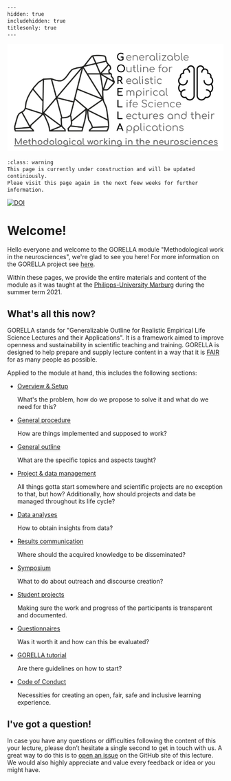 
```{toctree}
---
hidden: true
includehidden: true
titlesonly: true
---
```

![gorella logo](static/gorella_logo_mwn.png)

```{admonition} About the content of this Jupyter Book
:class: warning
This page is currently under construction and will be updated continiously.
Pleae visit this page again in the next feew weeks for further information.
```
[![DOI](https://zenodo.org/badge/DOI/10.5281/zenodo.4279400.svg)](https://doi.org/10.5281/zenodo.4279400)

# Welcome!

Hello everyone and welcome to the GORELLA module "Methodological work in the neurosciences", we're glad to see you here!
For more information on the GORELLA project see
[here](https://g0rella.github.io/gorella_overview/).

Within these pages, we provide the entire materials and content of the module as it was taught at the [Philipps-University Marburg]()
during the summer term 2021.

## What's all this now?

GORELLA stands for "Generalizable Outline for Realistic Empirical Life
Science Lectures and their Applications". It is a framework aimed to
improve openness and sustainability in scientific teaching and training.
GORELLA is designed to help prepare and supply lecture content
in a way that it is [FAIR](https://en.wikipedia.org/wiki/FAIR_data) for as
many people as possible.

Applied to the module at hand, this includes the following sections:

* [Overview & Setup](https://g0rella.github.io/gorella_mwn/overview.html)

   What's the problem, how do we propose to solve it and what do we need for this?

* [General procedure](https://g0rella.github.io/gorella_mwn/procedure.html)

   How are things implemented and supposed to work?

* [General outline](https://g0rella.github.io/gorella_mwn/outline.html)

   What are the specific topics and aspects taught?

* [Project & data management](https://g0rella.github.io/gorella_mwn/project_management.html)

   All things gotta start somewhere and scientific projects are no exception to
   that, but how? Additionally, how should projects and data be managed throughout its life cycle?

* [Data analyses](https://g0rella.github.io/gorella_mwn/data_analyses.html)

   How to obtain insights from data?

* [Results communication](https://g0rella.github.io/gorella_mwn/results_communication.html)

   Where should the acquired knowledge to be disseminated?

* [Symposium](https://g0rella.github.io/gorella_mwn/symposium.html)

   What to do about outreach and discourse creation?

* [Student projects](https://g0rella.github.io/gorella_mwn/projects.html)

   Making sure the work and progress of the participants is transparent and
   documented.

* [Questionnaires](https://g0rella.github.io/gorella_mwn/questionnaires.html)

   Was it worth it and how can this be evaluated?

* [GORELLA tutorial](https://g0rella.github.io/gorella_mwn/tutorial.html)

   Are there guidelines on how to start?

* [Code of Conduct](https://g0rella.github.io/gorella_mwn/CoC.html)

   Necessities for creating an open, fair, safe and inclusive learning
   experience.

## I've got a question!

In case you have any questions or difficulties following the content of this
your lecture, please don’t hesitate a single second to get in touch with
us. A great way to do this is to
[open an issue](https://g0rella.github.io/gorella_mwn/issues) on the
GitHub site of this lecture.
We would also highly appreciate and value every feedback or idea or you
might have.
